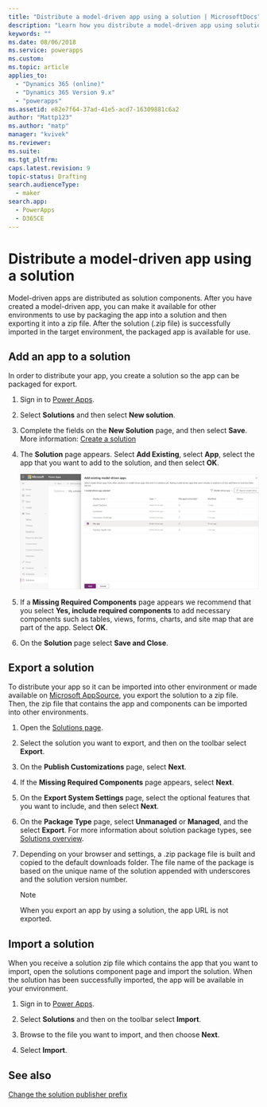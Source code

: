 ```yaml
---
title: "Distribute a model-driven app using a solution | MicrosoftDocs"
description: "Learn how you distribute a model-driven app using solutions"
keywords: ""
ms.date: 08/06/2018
ms.service: powerapps
ms.custom: 
ms.topic: article
applies_to: 
  - "Dynamics 365 (online)"
  - "Dynamics 365 Version 9.x"
  - "powerapps"
ms.assetid: e82e7f64-37ad-41e5-acd7-16309881c6a2
author: "Mattp123"
ms.author: "matp"
manager: "kvivek"
ms.reviewer: 
ms.suite: 
ms.tgt_pltfrm: 
caps.latest.revision: 9
topic-status: Drafting
search.audienceType: 
  - maker
search.app: 
  - PowerApps
  - D365CE
---
```


# Distribute a model-driven app using a solution

Model-driven apps are distributed as solution components. After you have created a model-driven app, you can make it available for other environments to use by packaging the app into a solution and then exporting it into a zip file. After the solution (.zip file) is successfully imported in the target environment, the packaged app is available for use. 
  
## Add an app to a solution
In order to distribute your app, you create a solution so the app can be packaged for export.

1. Sign in to [Power Apps](https://make.powerapps.com/?utm_source=padocs&utm_medium=linkinadoc&utm_campaign=referralsfromdoc).

2. Select **Solutions** and then select **New solution**.
3. Complete the fields on the **New Solution** page, and then select **Save**. More information: [Create a solution](../common-data-service/create-solution.md)
4. The **Solution** page appears. Select **Add Existing**, select **App**, select the app that you want to add to the solution, and then select **OK**. 

    ![Select solution components](media/select-solution-components.png)

5. If a **Missing Required Components** page appears we recommend that you select **Yes, include required components** to add necessary components such as tables, views, forms, charts, and site map that are part of the app. Select **OK**.
6. On the **Solution** page select **Save and Close**.

## Export a solution
To distribute your app so it can be imported into other environment or made available on [Microsoft AppSource](https://appsource.microsoft.com/), you export the solution to a zip file. Then, the zip file that contains the app and components can be imported into other environments.

1. Open the [Solutions page](advanced-navigation.md#solutions). 
2. Select the solution you want to export, and then on the toolbar select **Export**. 
3. On the **Publish Customizations** page, select **Next**.
4. If the **Missing Required Components** page appears, select **Next**. 
5. On the **Export System Settings** page, select the optional features that you want to include, and then select **Next**. 
6. On the **Package Type** page, select **Unmanaged** or **Managed**, and the select **Export**. For more information about solution package types, see [Solutions overview](../common-data-service/solutions-overview.md).
7. Depending on your browser and settings, a .zip package file is built and copied to the default downloads folder. The file name of the package is based on the unique name of the solution appended with underscores and the solution version number.

	> [!NOTE]
	> When you export an app by using a solution, the app URL is not exported.
  
## Import a solution  
When you receive a solution zip file which contains the app that you want to import, open the solutions component page and import the solution. When the solution has been successfully imported, the app will be available in your environment.

1. Sign in to [Power Apps](https://make.powerapps.com/?utm_source=padocs&utm_medium=linkinadoc&utm_campaign=referralsfromdoc).

2. Select **Solutions** and then on the toolbar select **Import**.
3. Browse to the file you want to import, and then choose **Next**.
4. Select **Import**.

## See also
[Change the solution publisher prefix](../common-data-service/change-solution-publisher-prefix.md)
